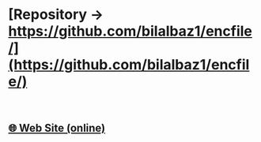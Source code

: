 # [Repository -> https://github.com/bilalbaz1/encfile/](https://github.com/bilalbaz1/encfile/)

&nbsp;

## [🌐 Web Site (online)](https://bilalbaz1.github.io/encfile-web/)
